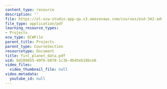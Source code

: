 ```yaml
---
content_type: resource
description: ''
file: https://ol-ocw-studio-app-qa.s3.amazonaws.com/courses/esd-342-advanced-system-architecture-spring-2006/6d28985549f6b0781c3b4b45eb18bce6_finl_planet_data.pdf
file_type: application/pdf
learning_resource_types:
- Projects
ocw_type: OCWFile
parent_title: Projects
parent_type: CourseSection
resourcetype: Document
title: finl_planet_data.pdf
uid: 6d289855-49f6-b078-1c3b-4b45eb18bce6
video_files:
  video_thumbnail_file: null
video_metadata:
  youtube_id: null
---
```


